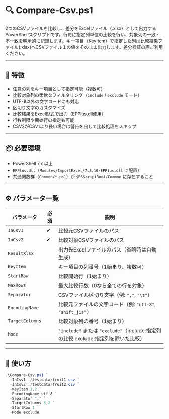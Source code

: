 # 🔍 Compare-Csv.ps1

2つのCSVファイルを比較し、差分をExcelファイル（.xlsx）として出力するPowerShellスクリプトです。行毎に指定列単位の比較を行い、対象列の一致・不一致を明示的に記録します。キー項目（KeyItem）で指定した列は比較結果ファイル(.xlsx)へCSVファイル１の値をそのまま出力します。差分検証の際ご利用ください。

---

## 🧩 特徴

- 任意の列をキー項目として指定可能（複数可）
- 比較対象列の柔軟なフィルタリング（`include` / `exclude` モード）
- UTF-8以外の文字コードにも対応
- 区切り文字のカスタマイズ
- 比較結果をExcel形式で出力（EPPlus.dll使用）
- 行数制限や開始行の指定も可能
- CSV2がCSV1より長い場合は警告を出して比較処理をスキップ

---

## 📦 必要環境

- PowerShell 7.x 以上
- `EPPlus.dll`（`Modules/ImportExcel/7.8.10/EPPlus.dll` に配置）
- 共通関数群（`Common/*.ps1`）が `$PSScriptRoot/Common` に存在すること

---
## ⚙️ パラメータ一覧

| パラメータ     | 必須 | 説明                                                                 |
|---------------|------|----------------------------------------------------------------------|
| `InCsv1`        | ✔    | 比較元CSVファイルのパス                                               |
| `InCsv2`        | ✔    | 比較対象CSVファイルのパス                                             |
| `ResultXlsx`    |      | 出力先Excelファイルのパス（省略時は自動生成）                         |
| `KeyItem`       |      | キー項目の列番号（1始まり、複数可）                                   |
| `StartRow`      |      | 比較開始行（1始まり）                                                 |
| `MaxRows`       |      | 最大比較行数（0なら全ての行を対象）                                    |
| `Separator`     |      | CSVファイル区切り文字（例: `","`, `"\t"`）                            |
| `EncodingName`  |      | 比較元ファイルの文字コード（例: `"utf-8"`, `"shift_jis"`）             |
| `TargetColumns` |      | 比較対象列の番号（1始まり）                                           |
| `Mode`          |      | `"include"` または `"exclude"`（include:指定列の比較  exclude:指定列を除いた比較）|

---

## 🚀 使い方

```powershell
.\Compare-Csv.ps1 `
  -InCsv1 ./testdata/fruit1.csv `
  -InCsv2 ./testdata/fruit2.csv `
  -KeyItem 1,2 `
  -EncodingName utf-8 `
  -Separator "," `
  -TargetColumns 3,2 `
  -StartRow 1 `
  -Mode exclude
